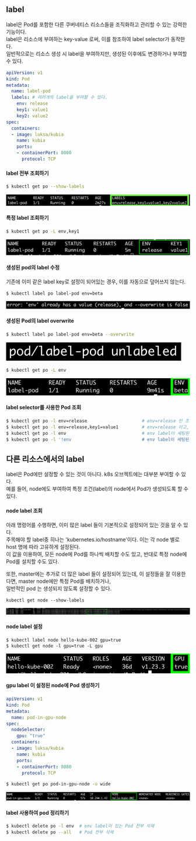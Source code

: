 ## label
label은 Pod를 포함한 다른 쿠버네티스 리소스들을 조직화하고 관리할 수 있는 강력한 기능이다.  
label은 리소스에 부여하는 key-value 로써, 이를 참조하여 label selector가 동작한다.  
일반적으로는 리소스 생성 시 label을 부여하지만, 생성된 이후에도 변경하거나 부여할 수 있다.  

 ~~~yaml
 apiVersion: v1
 kind: Pod
 metadata:
   name: label-pod
   labels: # 여러개의 label을 부여할 수 있다.
     env: release
     key1: value1
     key2: value2
 spec:
   containers:
   - image: luksa/kubia
     name: kubia
     ports:
     - containerPort: 8080
       protocol: TCP
 ~~~
 
 #### label 전부 조회하기
 ~~~sh
 $ kubectl get po --show-labels
 ~~~
 
 ![label all](./img/label-all.png)
 
 #### 특정 label 조회하기
~~~sh
$ kubectl get po -L env,key1
~~~

![label specify](./img/label-specify.png)

#### 생성된 pod의 label 수정
기존에 이미 같은 label key로 설정이 되어있는 경우, 이를 자동으로 덮어쓰지 않는다.

~~~sh
$ kubectl label po label-pod env=beta
~~~

![label fail](./img/label-fail.png)

#### 생성된 Pod의 label overwrite
~~~sh
$ kubectl label po label-pod env=beta --overwrite
~~~

![label overwrite](./img/label-overwrite.png)

~~~sh
$ kubectl get po -L env
~~~

![label overwrite](./img/label-overwrite-success.png)


#### label selector를 사용한 Pod 조회
~~~sh
$ kubectl get po -l env=release                     # env=release 인 조건을 검색
$ kubectl get po -l env=release,key1=value1         # env=release 이고, key1=value1 인 조건을 검색
$ kubectl get po -l env                             # env label이 세팅된 Pod 전부 조회
$ kubectl get po -l '!env                           # env label이 세팅된 Pod 제외 전부 조회
~~~


## 다른 리소스에서의 label
label은 Pod에만 설정할 수 있는 것이 아니다. k8s 오브젝트에는 대부분 부여할 수 있다.  
예를 들어, node에도 부여하여 특정 조건(label)의 node에서 Pod가 생성되도록 할 수 있다.

#### node label 조회
아래 명령어를 수행하면, 이미 많은 label 들이 기본적으로 설정되어 있는 것을 알 수 있다.  
주목해야 할 label중 히나는 'kubernetes.io/hostname'이다. 이는 각 node 별로 host 명에 따라 고유하게 설정된다.  
이 값을 이용하여, 모든 node에 Pod를 하나씩 배치할 수도 있고, 반대로 특정 node에 Pod를 설치할 수도 있다.

또한, master에는 추가로 더 많은 label 들이 설정되어 있는데, 이 설정들을 잘 이용한다면, master node에만 특정 Pod를 배치하거나,  
일반적인 pod 는 생성되지 않도록 설정할 수 있다.

~~~
kubectl get node --show-labels
~~~

![node label all](./img/node-label-all.png)

#### node label 설정
~~~
$ kubectl label node hello-kube-002 gpu=true
$ kubectl get node -l gpu=true -L gpu
~~~

![node label gpu](./img/node-label-gpu.png)


#### gpu label 이 설정된 node에 Pod 생성하기
~~~yaml
apiVersion: v1
kind: Pod
metadata:
  name: pod-in-gpu-node
spec:
  nodeSelector:
    gpu: "true"
  containers:
  - image: luksa/kubia
    name: kubia
    ports:
    - containerPort: 8080
      protocol: TCP
~~~

~~~sh
$ kubectl get po pod-in-gpu-node -o wide
~~~

![node label gpu](./img/node-label-gpu-result.png)

#### label 사용하여 pod 정리하기
~~~sh
$ kubectl delete po -l env  # env label이 있는 Pod 전부 삭제
$ kubectl delete po --all   # Pod 전부 삭제
~~~